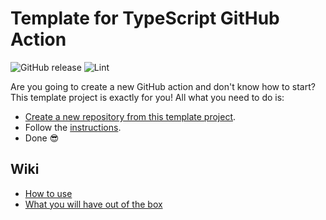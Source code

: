 # Template for TypeScript GitHub Action

![GitHub release](https://img.shields.io/github/v/release/fabasoad/typescript-action?include_prereleases) ![Lint](https://github.com/fabasoad/typescript-action/workflows/Lint/badge.svg)

Are you going to create a new GitHub action and don't know how to start? This template project is exactly for you! All what you need to do is:

- [Create a new repository from this template project](https://docs.github.com/en/github/creating-cloning-and-archiving-repositories/creating-a-repository-from-a-template).
- Follow the [instructions](https://github.com/fabasoad/typescript-action/wiki/How-to-use).
- Done :sunglasses:

## Wiki

- [How to use](https://github.com/fabasoad/typescript-action/wiki/How-to-use)
- [What you will have out of the box](https://github.com/fabasoad/typescript-action/wiki/What-you-will-have-out-of-the-box)
